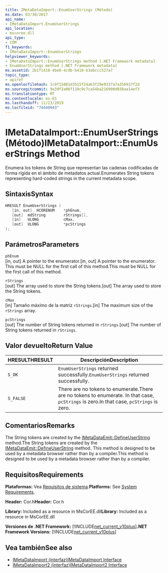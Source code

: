 ```yaml
---
title: IMetaDataImport::EnumUserStrings (Método)
ms.date: 03/30/2017
api_name:
- IMetaDataImport.EnumUserStrings
api_location:
- mscoree.dll
api_type:
- COM
f1_keywords:
- IMetaDataImport::EnumUserStrings
helpviewer_keywords:
- IMetaDataImport::EnumUserStrings method [.NET Framework metadata]
- EnumUserStrings method [.NET Framework metadata]
ms.assetid: 2b1f1418-4be8-4cdb-b418-b3abccc527a7
topic_type:
- apiref
ms.openlocfilehash: 1c9f15881d3515f24a63f29e9337a7a356937f2d
ms.sourcegitcommit: 9a39f2a06f110c9c7ca54ba216900d038aa14ef3
ms.translationtype: MT
ms.contentlocale: es-ES
ms.lasthandoff: 11/23/2019
ms.locfileid: "74449943"
---
```

# <a name="imetadataimportenumuserstrings-method"></a><span data-ttu-id="6650a-102">IMetaDataImport::EnumUserStrings (Método)</span><span class="sxs-lookup"><span data-stu-id="6650a-102">IMetaDataImport::EnumUserStrings Method</span></span>
<span data-ttu-id="6650a-103">Enumera los tokens de String que representan las cadenas codificadas de forma rígida en el ámbito de metadatos actual.</span><span class="sxs-lookup"><span data-stu-id="6650a-103">Enumerates String tokens representing hard-coded strings in the current metadata scope.</span></span>  
  
## <a name="syntax"></a><span data-ttu-id="6650a-104">Sintaxis</span><span class="sxs-lookup"><span data-stu-id="6650a-104">Syntax</span></span>  
  
```cpp  
HRESULT EnumUserStrings (  
   [in, out]  HCORENUM    *phEnum,  
   [out]  mdString        rStrings[],  
   [in]   ULONG           cMax,  
   [out]  ULONG           *pcStrings  
);  
```  
  
## <a name="parameters"></a><span data-ttu-id="6650a-105">Parámetros</span><span class="sxs-lookup"><span data-stu-id="6650a-105">Parameters</span></span>  
 `phEnum`  
 <span data-ttu-id="6650a-106">[in, out] A pointer to the enumerator.</span><span class="sxs-lookup"><span data-stu-id="6650a-106">[in, out] A pointer to the enumerator.</span></span> <span data-ttu-id="6650a-107">This must be NULL for the first call of this method.</span><span class="sxs-lookup"><span data-stu-id="6650a-107">This must be NULL for the first call of this method.</span></span>  
  
 `rStrings`  
 <span data-ttu-id="6650a-108">[out] The array used to store the String tokens.</span><span class="sxs-lookup"><span data-stu-id="6650a-108">[out] The array used to store the String tokens.</span></span>  
  
 `cMax`  
 <span data-ttu-id="6650a-109">[in] Tamaño máximo de la matriz `rStrings`.</span><span class="sxs-lookup"><span data-stu-id="6650a-109">[in] The maximum size of the `rStrings` array.</span></span>  
  
 `pcStrings`  
 <span data-ttu-id="6650a-110">[out] The number of String tokens returned in `rStrings`.</span><span class="sxs-lookup"><span data-stu-id="6650a-110">[out] The number of String tokens returned in `rStrings`.</span></span>  
  
## <a name="return-value"></a><span data-ttu-id="6650a-111">Valor devuelto</span><span class="sxs-lookup"><span data-stu-id="6650a-111">Return Value</span></span>  
  
|<span data-ttu-id="6650a-112">HRESULT</span><span class="sxs-lookup"><span data-stu-id="6650a-112">HRESULT</span></span>|<span data-ttu-id="6650a-113">Descripción</span><span class="sxs-lookup"><span data-stu-id="6650a-113">Description</span></span>|  
|-------------|-----------------|  
|`S_OK`|<span data-ttu-id="6650a-114">`EnumUserStrings` returned successfully.</span><span class="sxs-lookup"><span data-stu-id="6650a-114">`EnumUserStrings` returned successfully.</span></span>|  
|`S_FALSE`|<span data-ttu-id="6650a-115">There are no tokens to enumerate.</span><span class="sxs-lookup"><span data-stu-id="6650a-115">There are no tokens to enumerate.</span></span> <span data-ttu-id="6650a-116">In that case, `pcStrings` is zero.</span><span class="sxs-lookup"><span data-stu-id="6650a-116">In that case, `pcStrings` is zero.</span></span>|  
  
## <a name="remarks"></a><span data-ttu-id="6650a-117">Comentarios</span><span class="sxs-lookup"><span data-stu-id="6650a-117">Remarks</span></span>  
 <span data-ttu-id="6650a-118">The String tokens are created by the [IMetaDataEmit::DefineUserString](../../../../docs/framework/unmanaged-api/metadata/imetadataemit-defineuserstring-method.md) method.</span><span class="sxs-lookup"><span data-stu-id="6650a-118">The String tokens are created by the [IMetaDataEmit::DefineUserString](../../../../docs/framework/unmanaged-api/metadata/imetadataemit-defineuserstring-method.md) method.</span></span> <span data-ttu-id="6650a-119">This method is designed to be used by a metadata browser rather than by a compiler.</span><span class="sxs-lookup"><span data-stu-id="6650a-119">This method is designed to be used by a metadata browser rather than by a compiler.</span></span>  
  
## <a name="requirements"></a><span data-ttu-id="6650a-120">Requisitos</span><span class="sxs-lookup"><span data-stu-id="6650a-120">Requirements</span></span>  
 <span data-ttu-id="6650a-121">**Plataformas:** Vea [Requisitos de sistema](../../../../docs/framework/get-started/system-requirements.md).</span><span class="sxs-lookup"><span data-stu-id="6650a-121">**Platforms:** See [System Requirements](../../../../docs/framework/get-started/system-requirements.md).</span></span>  
  
 <span data-ttu-id="6650a-122">**Header:** Cor.h</span><span class="sxs-lookup"><span data-stu-id="6650a-122">**Header:** Cor.h</span></span>  
  
 <span data-ttu-id="6650a-123">**Library:** Included as a resource in MsCorEE.dll</span><span class="sxs-lookup"><span data-stu-id="6650a-123">**Library:** Included as a resource in MsCorEE.dll</span></span>  
  
 <span data-ttu-id="6650a-124">**Versiones de .NET Framework:** [!INCLUDE[net_current_v10plus](../../../../includes/net-current-v10plus-md.md)]</span><span class="sxs-lookup"><span data-stu-id="6650a-124">**.NET Framework Versions:** [!INCLUDE[net_current_v10plus](../../../../includes/net-current-v10plus-md.md)]</span></span>  
  
## <a name="see-also"></a><span data-ttu-id="6650a-125">Vea también</span><span class="sxs-lookup"><span data-stu-id="6650a-125">See also</span></span>

- [<span data-ttu-id="6650a-126">IMetaDataImport (interfaz)</span><span class="sxs-lookup"><span data-stu-id="6650a-126">IMetaDataImport Interface</span></span>](../../../../docs/framework/unmanaged-api/metadata/imetadataimport-interface.md)
- [<span data-ttu-id="6650a-127">IMetaDataImport2 (interfaz)</span><span class="sxs-lookup"><span data-stu-id="6650a-127">IMetaDataImport2 Interface</span></span>](../../../../docs/framework/unmanaged-api/metadata/imetadataimport2-interface.md)
